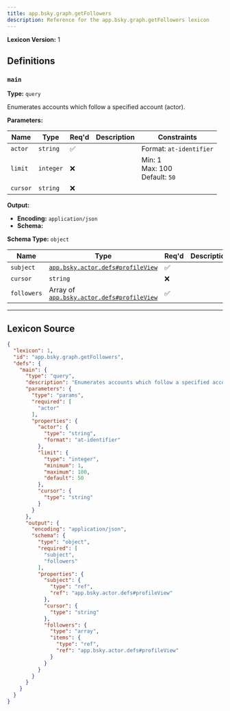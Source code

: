 ```yaml
---
title: app.bsky.graph.getFollowers
description: Reference for the app.bsky.graph.getFollowers lexicon
---
```

**Lexicon Version:** 1

## Definitions

<a name="main"></a>
### `main`

**Type:** `query`

Enumerates accounts which follow a specified account (actor).

**Parameters:**

| Name | Type | Req'd  | Description | Constraints |
|------|------|----------|-------------|-------------|
| `actor` | `string` | ✅  |  | Format: `at-identifier` |
| `limit` | `integer` | ❌  |  | Min: 1<br/>Max: 100<br/>Default: `50` |
| `cursor` | `string` | ❌  |  |  |
**Output:**

- **Encoding:** `application/json`
- **Schema:**

**Schema Type:** `object`

| Name | Type | Req'd  | Description | Constraints |
|------|------|----------|-------------|-------------|
| `subject` | [`app.bsky.actor.defs#profileView`](/lexicons/app/bsky/actor/defs#profileView) | ✅  |  |  |
| `cursor` | `string` | ❌  |  |  |
| `followers` | Array of [`app.bsky.actor.defs#profileView`](/lexicons/app/bsky/actor/defs#profileView) | ✅  |  |  |

---

## Lexicon Source
```json
{
  "lexicon": 1,
  "id": "app.bsky.graph.getFollowers",
  "defs": {
    "main": {
      "type": "query",
      "description": "Enumerates accounts which follow a specified account (actor).",
      "parameters": {
        "type": "params",
        "required": [
          "actor"
        ],
        "properties": {
          "actor": {
            "type": "string",
            "format": "at-identifier"
          },
          "limit": {
            "type": "integer",
            "minimum": 1,
            "maximum": 100,
            "default": 50
          },
          "cursor": {
            "type": "string"
          }
        }
      },
      "output": {
        "encoding": "application/json",
        "schema": {
          "type": "object",
          "required": [
            "subject",
            "followers"
          ],
          "properties": {
            "subject": {
              "type": "ref",
              "ref": "app.bsky.actor.defs#profileView"
            },
            "cursor": {
              "type": "string"
            },
            "followers": {
              "type": "array",
              "items": {
                "type": "ref",
                "ref": "app.bsky.actor.defs#profileView"
              }
            }
          }
        }
      }
    }
  }
}
```
